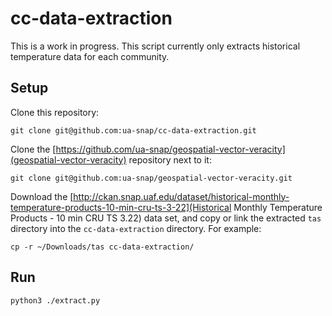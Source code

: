 # cc-data-extraction

This is a work in progress. This script currently only extracts historical temperature data for each community.

## Setup

Clone this repository:

```
git clone git@github.com:ua-snap/cc-data-extraction.git
```

Clone the [https://github.com/ua-snap/geospatial-vector-veracity](geospatial-vector-veracity) repository next to it:

```
git clone git@github.com:ua-snap/geospatial-vector-veracity.git
```

Download the [http://ckan.snap.uaf.edu/dataset/historical-monthly-temperature-products-10-min-cru-ts-3-22](Historical Monthly Temperature Products - 10 min CRU TS 3.22) data set, and copy or link the extracted `tas` directory into the `cc-data-extraction` directory. For example:

```
cp -r ~/Downloads/tas cc-data-extraction/
```

## Run

```
python3 ./extract.py
```

